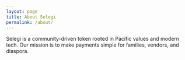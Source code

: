 ```yaml
---
layout: page
title: About Selegi
permalink: /about/
---
```


Selegi is a community-driven token rooted in Pacific values and modern tech. Our mission is to make payments simple for families, vendors, and diaspora.

